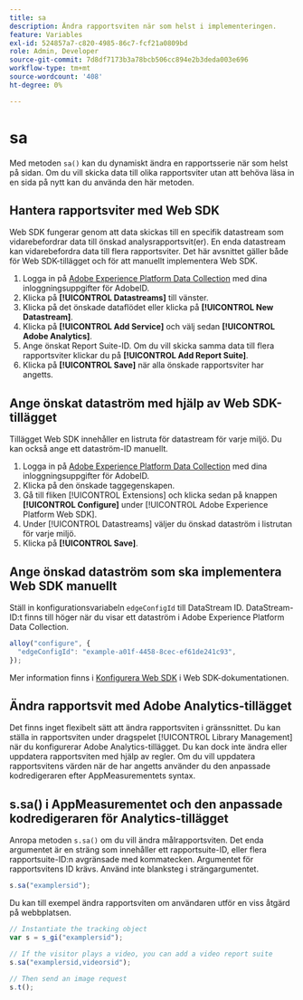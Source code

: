 ```yaml
---
title: sa
description: Ändra rapportsviten när som helst i implementeringen.
feature: Variables
exl-id: 524857a7-c820-4985-86c7-fcf21a0809bd
role: Admin, Developer
source-git-commit: 7d8df7173b3a78bcb506cc894e2b3deda003e696
workflow-type: tm+mt
source-wordcount: '408'
ht-degree: 0%

---
```


# sa

Med metoden `sa()` kan du dynamiskt ändra en rapportsserie när som helst på sidan. Om du vill skicka data till olika rapportsviter utan att behöva läsa in en sida på nytt kan du använda den här metoden.

## Hantera rapportsviter med Web SDK

Web SDK fungerar genom att data skickas till en specifik datastream som vidarebefordrar data till önskad analysrapportsvit(er). En enda datastream kan vidarebefordra data till flera rapportsviter. Det här avsnittet gäller både för Web SDK-tillägget och för att manuellt implementera Web SDK.

1. Logga in på [Adobe Experience Platform Data Collection](https://experience.adobe.com/data-collection) med dina inloggningsuppgifter för AdobeID.
1. Klicka på **[!UICONTROL Datastreams]** till vänster.
1. Klicka på det önskade dataflödet eller klicka på **[!UICONTROL New Datastream]**.
1. Klicka på **[!UICONTROL Add Service]** och välj sedan **[!UICONTROL Adobe Analytics]**.
1. Ange önskat Report Suite-ID. Om du vill skicka samma data till flera rapportsviter klickar du på **[!UICONTROL Add Report Suite]**.
1. Klicka på **[!UICONTROL Save]** när alla önskade rapportsviter har angetts.

## Ange önskat dataström med hjälp av Web SDK-tillägget

Tillägget Web SDK innehåller en listruta för datastream för varje miljö. Du kan också ange ett dataström-ID manuellt.

1. Logga in på [Adobe Experience Platform Data Collection](https://experience.adobe.com/data-collection) med dina inloggningsuppgifter för AdobeID.
1. Klicka på den önskade taggegenskapen.
1. Gå till fliken [!UICONTROL Extensions] och klicka sedan på knappen **[!UICONTROL Configure]** under [!UICONTROL Adobe Experience Platform Web SDK].
1. Under [!UICONTROL Datastreams] väljer du önskad dataström i listrutan för varje miljö.
1. Klicka på **[!UICONTROL Save]**.

## Ange önskad dataström som ska implementera Web SDK manuellt

Ställ in konfigurationsvariabeln `edgeConfigId` till DataStream ID. DataStream-ID:t finns till höger när du visar ett dataström i Adobe Experience Platform Data Collection.

```js
alloy("configure", {
  "edgeConfigId": "example-a01f-4458-8cec-ef61de241c93",
});
```

Mer information finns i [Konfigurera Web SDK](https://experienceleague.adobe.com/docs/experience-platform/edge/fundamentals/configuring-the-sdk.html) i Web SDK-dokumentationen.

## Ändra rapportsvit med Adobe Analytics-tillägget

Det finns inget flexibelt sätt att ändra rapportsviten i gränssnittet. Du kan ställa in rapportsviten under dragspelet [!UICONTROL Library Management] när du konfigurerar Adobe Analytics-tillägget. Du kan dock inte ändra eller uppdatera rapportsviten med hjälp av regler. Om du vill uppdatera rapportsvitens värden när de har angetts använder du den anpassade kodredigeraren efter AppMeasurementets syntax.

## s.sa() i AppMeasurementet och den anpassade kodredigeraren för Analytics-tillägget

Anropa metoden `s.sa()` om du vill ändra målrapportsviten. Det enda argumentet är en sträng som innehåller ett rapportsuite-ID, eller flera rapportsuite-ID:n avgränsade med kommatecken. Argumentet för rapportsvitens ID krävs. Använd inte blanksteg i strängargumentet.

```js
s.sa("examplersid");
```

Du kan till exempel ändra rapportsviten om användaren utför en viss åtgärd på webbplatsen.

```js
// Instantiate the tracking object
var s = s_gi("examplersid");

// If the visitor plays a video, you can add a video report suite
s.sa("examplersid,videorsid");

// Then send an image request
s.t();
```
